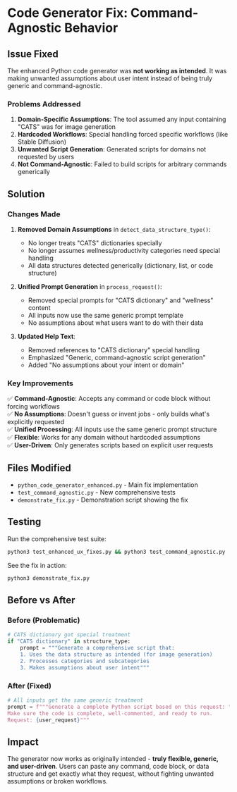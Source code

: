 # Code Generator Fix: Command-Agnostic Behavior

## Issue Fixed

The enhanced Python code generator was **not working as intended**. It was making unwanted assumptions about user intent instead of being truly generic and command-agnostic.

### Problems Addressed

1. **Domain-Specific Assumptions**: The tool assumed any input containing "CATS" was for image generation
2. **Hardcoded Workflows**: Special handling forced specific workflows (like Stable Diffusion) 
3. **Unwanted Script Generation**: Generated scripts for domains not requested by users
4. **Not Command-Agnostic**: Failed to build scripts for arbitrary commands generically

## Solution

### Changes Made

1. **Removed Domain Assumptions** in `detect_data_structure_type()`:
   - No longer treats "CATS" dictionaries specially
   - No longer assumes wellness/productivity categories need special handling
   - All data structures detected generically (dictionary, list, or code structure)

2. **Unified Prompt Generation** in `process_request()`:
   - Removed special prompts for "CATS dictionary" and "wellness" content
   - All inputs now use the same generic prompt template
   - No assumptions about what users want to do with their data

3. **Updated Help Text**:
   - Removed references to "CATS dictionary" special handling
   - Emphasized "Generic, command-agnostic script generation"
   - Added "No assumptions about your intent or domain"

### Key Improvements

✅ **Command-Agnostic**: Accepts any command or code block without forcing workflows  
✅ **No Assumptions**: Doesn't guess or invent jobs - only builds what's explicitly requested  
✅ **Unified Processing**: All inputs use the same generic prompt structure  
✅ **Flexible**: Works for any domain without hardcoded assumptions  
✅ **User-Driven**: Only generates scripts based on explicit user requests  

## Files Modified

- `python_code_generator_enhanced.py` - Main fix implementation
- `test_command_agnostic.py` - New comprehensive tests
- `demonstrate_fix.py` - Demonstration script showing the fix

## Testing

Run the comprehensive test suite:
```bash
python3 test_enhanced_ux_fixes.py && python3 test_command_agnostic.py
```

See the fix in action:
```bash
python3 demonstrate_fix.py
```

## Before vs After

### Before (Problematic)
```python
# CATS dictionary got special treatment
if "CATS dictionary" in structure_type:
    prompt = """Generate a comprehensive script that:
    1. Uses the data structure as intended (for image generation)
    2. Processes categories and subcategories  
    3. Makes assumptions about user intent"""
```

### After (Fixed)
```python
# All inputs get the same generic treatment
prompt = f"""Generate a complete Python script based on this request: "{user_request}"
Make sure the code is complete, well-commented, and ready to run.
Request: {user_request}"""
```

## Impact

The generator now works as originally intended - **truly flexible, generic, and user-driven**. Users can paste any command, code block, or data structure and get exactly what they request, without fighting unwanted assumptions or broken workflows.
